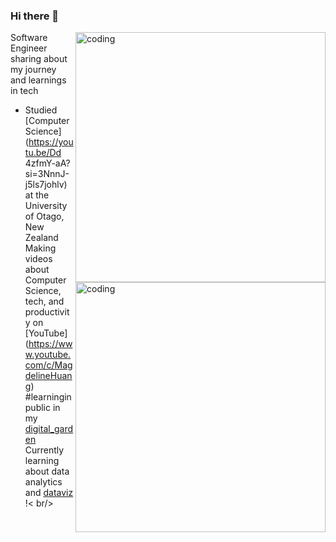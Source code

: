 ### Hi there 👋

<img align="right" alt="coding" width="400" src="https://github.com/aayushgithub1/aayushgithub1/assets/100990694/7b3b20a6-027c-491a-96e9-db47d8d452e8">
<img align="right" alt="coding" width="400" src= "https://github-readme-stats.vercel.app/api?username=aayushgithub1&show_icons=true&theme=dark#gh-dark-mode-only">

Software Engineer sharing about my journey and learnings in tech<br/>
* Studied [Computer Science] (https://youtu.be/Dd 4zfmY-aA?si=3NnnJ-j5ls7johlv) at the University of Otago, New Zealand<br/>
Making videos about Computer Science, tech, and productivity on [YouTube] (https://www.youtube.com/c/MagdelineHuang)<br/>
#learninginpublic in my [digital_garden](https://magdelinehuang.com/)<br/>
Currently learning about data analytics and [dataviz](https://pudding.cool/2018/08/pockets/) !< br/>

<!-- GitHub stats from https://github.com/anuraghazra/github-readme-stats -- >
[! [Magdeline's_github_stats] (https://github-readme-stats. vercel. app/api?username=xsol05&count_private=true&show_icons=true&theme=radical&hide rank=false)]
<!--
**aayushgithub1/aayushgithub1** is a ✨ _special_ ✨ repository because its `README.md` (this file) appears on your GitHub profile.

Here are some ideas to get you started:

- 🔭 I’m currently working on ...
- 🌱 I’m currently learning ...
- 👯 I’m looking to collaborate on ...
- 🤔 I’m looking for help with ...
- 💬 Ask me about ...
- 📫 How to reach me: ...
- 😄 Pronouns: ...
- ⚡ Fun fact: ...
-->
